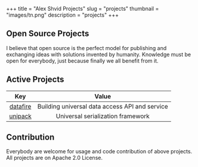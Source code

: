 +++
title = "Alex Shvid Projects"
slug = "projects"
thumbnail = "images/tn.png"
description = "projects"
+++

## Open Source Projects

I believe that open source is the perfect model for publishing and exchanging ideas with solutions invented by humanity.
Knowledge must be open for everybody, just because finally we all benefit from it.

## Active Projects

| Key   | Value  |
| :----:  | :------------: |
|  [datafire](https://github.com/shvid/datafire)   |  Building universal data access API and service |
|  [unipack](https://github.com/unipack)   | Universal serialization framework |

## Contribution

Everybody are welcome for usage and code contribution of above projects.
All projects are on Apache 2.0 License.
